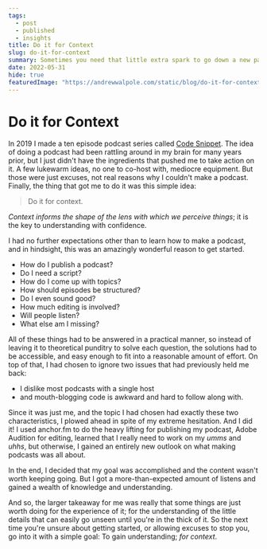 ```yaml
---
tags: 
  - post
  - published
  - insights
title: Do it for Context
slug: do-it-for-context
summary: Sometimes you need that little extra spark to go down a new pathway or face the unknown. When you're grasping for that push, do it for context.
date: 2022-05-31
hide: true
featuredImage: "https://andrewwalpole.com/static/blog/do-it-for-context.png"
---
```



# Do it for Context

In 2019 I made a ten episode podcast series called [Code Snippet](https://anchor.fm/codesnippet). The idea of doing a podcast had been rattling around in my brain for many years prior, but I just didn't have the ingredients that pushed me to take action on it. A few lukewarm ideas, no one to co-host with, mediocre equipment. But those were just excuses, not real reasons why I couldn't make a podcast. Finally, the thing that got me to do it was this simple idea:

> Do it for context.

*Context informs the shape of the lens with which we perceive things*; it is the key to understanding with confidence.

I had no further expectations other than to learn how to make a podcast, and in hindsight, this was an amazingly wonderful reason to get started.

- How do I publish a podcast?
- Do I need a script?
- How do I come up with topics?
- How should episodes be structured?
- Do I even sound good?
- How much editing is involved?
- Will people listen?
- What else am I missing?

All of these things had to be answered in a practical manner, so instead of leaving it to theoretical punditry to solve each question, the solutions had to be accessible, and easy enough to fit into a reasonable amount of effort. On top of that, I had chosen to ignore two issues that had previously held me back:

- I dislike most podcasts with a single host
- and mouth-blogging code is awkward and hard to follow along with.

Since it was just me, and the topic I had chosen had exactly these two characteristics, I plowed ahead in spite of my extreme hesitation. And I did it! I used anchor.fm to do the heavy lifting for publishing my podcast, Adobe Audition for editing, learned that I really need to work on my *umms* and *uhhs*, but otherwise, I gained an entirely new outlook on what making podcasts was all about.

In the end, I decided that my goal was accomplished and the content wasn't worth keeping going. But I got a more-than-expected amount of listens and gained a wealth of knowledge and understanding.

And so, the larger takeaway for me was really that some things are just worth doing for the experience of it; for the understanding of the little details that can easily go unseen until you're in the thick of it. So the next time you're unsure about getting started, or allowing excuses to stop you, go into it with a simple goal: To gain understanding; *for context*.